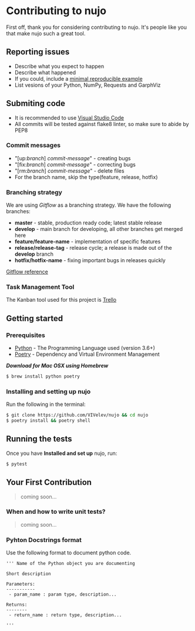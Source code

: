 # Contributing to nujo

First off, thank you for considering contributing to nujo. It's people like you that make nujo such a great tool.

## Reporting issues
  - Describe what you expect to happen
  - Describe what happened
  - If you could, include a [minimal reproducible example](https://stackoverflow.com/help/minimal-reproducible-example)
  - List vesions of your Python, NumPy, Requests and GarphViz

## Submiting code
  - It is recommended to use [Visual Studio Code](https://code.visualstudio.com/)
  - All commits will be tested against flake8 linter, so make sure to abide by PEP8

### Commit messages
  - "[up:*branch*] *commit-message*" - creating bugs
  - "[fix:*branch*] *commit-message*" - correcting bugs
  - "[rm:*branch*] *commit-message*" - delete files
  - For the branch name, skip the type(feature, release, hotfix)

### Branching strategy
We are using *Gitflow* as a branching strategy.
We have the following branches:
  - **master** - stable, production ready code; latest stable release
  - **develop** - main branch for developing, all other branches get merged here
  - **feature/feature-name** - implementation of specific features
  - **release/release-tag** - release cycle; a release is made out of the **develop** branch
  - **hotfix/hotfix-name** - fixing important bugs in releases quickly

[Gitflow reference](https://www.atlassian.com/git/tutorials/comparing-workflows/gitflow-workflow)

### Task Management Tool
The Kanban tool used for this project is [Trello](https://trello.com/b/fObyuiWt/nujo-develop)

## Getting started

### Prerequisites

-   [Python](https://www.python.org/) - The Programming Language used (version 3.6+)
-   [Poetry](https://python-poetry.org/) - Dependency and Virtual Environment Management

***Download for Mac OSX using Homebrew***

```bash
$ brew install python poetry
```

### Installing and setting up nujo

Run the following in the terminal:
```bash
$ git clone https://github.com/VIVelev/nujo && cd nujo
$ poetry install && poetry shell
```

## Running the tests

Once you have **Installed and set up** nujo, run:

```bash
$ pytest
```

## Your First Contribution
>coming soon...

### When and how to write unit tests?
>coming soon...

### Pyhton Docstrings format
Use the following format to document python code.

```
''' Name of the Python object you are documenting

Short description

Parameters:
-----------
 - param_name : param type, description...

Returns:
--------
 - return_name : return type, description...

'''
```
